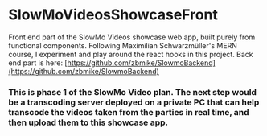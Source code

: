 # SlowMoVideosShowcaseFront
Front end part of the SlowMo Videos showcase web app, built purely from functional components. Following Maximilian Schwarzmüller's MERN course, I experiment and play around the react hooks in this project. Back end part is here: [https://github.com/zbmike/SlowmoBackend](https://github.com/zbmike/SlowmoBackend)

### This is **phase 1** of the SlowMo Video plan. The next step would be a **transcoding server** deployed on a private PC that can help transcode the videos taken from the parties in real time, and then upload them to this showcase app.
